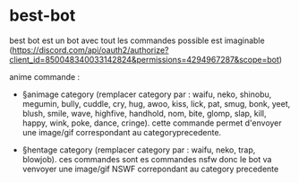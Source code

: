 # best-bot
best bot est un bot avec tout les commandes possible est imaginable (https://discord.com/api/oauth2/authorize?client_id=850048340033142824&permissions=4294967287&scope=bot)

anime commande : 
- §animage category  (remplacer category par : waifu, neko, shinobu, megumin, bully, cuddle, cry, hug, awoo, kiss, lick, pat, smug, bonk, yeet, blush, smile, wave, highfive, handhold, nom, bite, glomp, slap, kill, happy, wink, poke, dance, cringe). cette commande permet d'envoyer une image/gif correspondant au categoryprecedente.

- §hentage category (remplacer category par : waifu, neko, trap, blowjob). ces commandes sont es commandes nsfw donc le bot va venvoyer une image/gif NSWF correpondant au category precedente 

